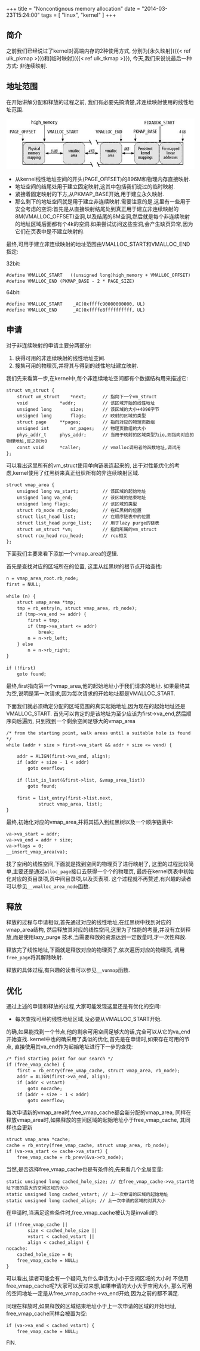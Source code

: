 +++
title = "Noncontignous memory allocation"
date = "2014-03-23T15:24:00"
tags = [ "linux", "kernel" ]
+++

## 简介

之前我们已经说过了kernel对高端内存的2种使用方式,
分别为[永久映射]({{< ref ulk_pkmap >}})和[临时映射]({{< ref ulk_tkmap >}}),
今天,我们来说说最后一种方式: 非连续映射.

## 地址范围

在开始讲解分配和释放的过程之前,
我们有必要先搞清楚,非连续映射使用的线性地址范围.

![vmalloc_scope](vmalloc_scope.png)

- 从kernel线性地址空间的开头(PAGE_OFFSET)的896M和物理内存直接映射.
- 地址空间的结尾处用于建立固定映射,这其中包括我们说过的临时映射.
- 紧接着固定映射的下方,从PKMAP_BASE开始,用于建立永久映射.
- 那么剩下的地址空间就是用于建立非连续映射.需要注意的是,这里有一些用于安全考虑的空洞:首先是从直接映射结尾处到真正用于建立非连续映射的8M(VMALLOC_OFFSET)空洞,以及结尾的8M空洞,然后就是每个非连续映射的地址区域后面都有个4k的空洞.如果尝试访问这些空洞,会产生缺页异常,因为它们在页表中是不建立映射的.

最终,可用于建立非连续映射的地址范围由VMALLOC_START和VMALLOC_END指定:

32bit:

```
#define VMALLOC_START	((unsigned long)high_memory + VMALLOC_OFFSET)
#define VMALLOC_END	(PKMAP_BASE - 2 * PAGE_SIZE)
```

64bit:

```
#define VMALLOC_START    _AC(0xffffc90000000000, UL)
#define VMALLOC_END      _AC(0xffffe8ffffffffff, UL)
```

## 申请

对于非连续映射的申请主要分两部分:

1. 获得可用的非连续映射的线性地址空间.
2. 搜集可用的物理页,并将其与得到的线性地址建立映射.

我们先来看第一步,在kernel中,每个非连续地址空间都有个数据结构用来描述它:

```
struct vm_struct {
	struct vm_struct	*next;		// 指向下一个vm_struct
	void			*addr;			// 该区域开始的线性地址
	unsigned long		size;		// 该区域的大小+4096字节
	unsigned long		flags;		// 映射的区域的类型
	struct page		**pages;		// 指向对应的物理页数组
	unsigned int		nr_pages;	// 物理页数组的大小
	phys_addr_t		phys_addr;		// 当用于映射的区域类型为io,则指向对应的物理地址,反之则为0
	const void		*caller;		// vmalloc调用者的函数地址,调试用
};
```

可以看出这里所有的vm_struct使用单向链表连起来的,
出于对性能优化的考虑,kernel使用了红黑树来真正组织所有的非连续映射区域.

```
struct vmap_area {
	unsigned long va_start;			// 该区域的起始地址
	unsigned long va_end;			// 该区域的结束地址
	unsigned long flags;			// 该区域的类型
	struct rb_node rb_node;         // 在红黑树的位置
	struct list_head list;          // 在顺序链表中的位置
	struct list_head purge_list;    // 用于lazy purge的链表
	struct vm_struct *vm;			// 指向所属的vm_struct
	struct rcu_head rcu_head;		// rcu相关
};
```

下面我们主要来看下添加一个vmap_area的逻辑.

首先是查找对应的区域所在的位置,
这里从红黑树的根节点开始查找:

```
n = vmap_area_root.rb_node;
first = NULL;

while (n) {
	struct vmap_area *tmp;
	tmp = rb_entry(n, struct vmap_area, rb_node);
	if (tmp->va_end >= addr) {
		first = tmp;
		if (tmp->va_start <= addr)
			break;
		n = n->rb_left;
	} else
		n = n->rb_right;
}

if (!first)
	goto found;
```

最终,first指向第一个vmap_area,他的起始地址小于我们请求的地址.
如果最终其为空,说明是第一次请求,因为每次请求的开始地址都是VMALLOC_START.

下面我们就必须确定分配的区域范围的真实起始地址,因为现在的起始地址还是VMALLOC_START.
首先可以肯定的是该地址为至少应该为first->va_end,然后顺序向后遍历,
只到找到一个剩余空间足够大的vmap_area

```
/* from the starting point, walk areas until a suitable hole is found */
while (addr + size > first->va_start && addr + size <= vend) {
```

```
	addr = ALIGN(first->va_end, align);
	if (addr + size - 1 < addr)
		goto overflow;

	if (list_is_last(&first->list, &vmap_area_list))
		goto found;

	first = list_entry(first->list.next,
			struct vmap_area, list);
}
```

最终,初始化对应的vmap_area,并将其插入到红黑树以及一个顺序链表中:

```
va->va_start = addr;
va->va_end = addr + size;
va->flags = 0;
__insert_vmap_area(va);
```

找了空闲的线性空间,下面就是找到空间的物理页了进行映射了,
这里的过程比较简单,主要还是通过`alloc_page`接口去获得一个个的物理页,
最终在kernel页表中初始化对应的页目录项,页中间目录项,以及页表项.
这个过程就不再赘述,有兴趣的读者可以参见`__vmalloc_area_node`函数.

## 释放

释放的过程与申请相似,首先通过对应的线性地址,在红黑树中找到对应的vmap_area结构,
然后释放其对应的线性空间,这里为了性能的考量,并没有立刻释放,而是使用lazy_purge
技术,当需要释放的资源达到一定数量时,才一次性释放.

释放完了线性地址,下面就是释放对应的物理页了,依次遍历对应的物理页,
调用`free_page`将其解除映射.

释放的具体过程,有兴趣的读者可以参见`__vunmap`函数.

## 优化

通过上述的申请和释放的过程,大家可能发现这里还是有优化的空间:

- 每次查找可用的线性地址区域,没必要从VMALLOC_START开始.

的确,如果能找到一个节点,他的剩余可用空间足够大的话,完全可以从它的va_end开始查找.
kernel中也的确采用了类似的优化,首先是在申请时,如果存在可用的节点,
直接使用其va_end作为起始地址进行下一步的查找:

```
/* find starting point for our search */
if (free_vmap_cache) {
	first = rb_entry(free_vmap_cache, struct vmap_area, rb_node);
	addr = ALIGN(first->va_end, align);
	if (addr < vstart)
		goto nocache;
	if (addr + size - 1 < addr)
		goto overflow;
```

每次申请新的vmap_area时,free_vmap_cache都会新分配的vmap_area,
同样在释放vmap_area时,如果释放的空间区域的起始地址小于free_vmap_cache,
其同样也会更新

```
struct vmap_area *cache;
cache = rb_entry(free_vmap_cache, struct vmap_area, rb_node);
if (va->va_start <= cache->va_start) {
	free_vmap_cache = rb_prev(&va->rb_node);
```

当然,是否选择free_vmap_cache也是有条件的,先来看几个全局变量:

```
static unsigned long cached_hole_size; // 在free_vmap_cache->va_start地址下面的最大的空闲区域的大小
static unsigned long cached_vstart; // 上一次申请的区域的起始地址
static unsigned long cached_align; // 上一次申请的区域的对其大小
```

在申请时,当满足这些条件时,free_vmap_cache被认为是invalid的:

```
if (!free_vmap_cache ||
		size < cached_hole_size ||
		vstart < cached_vstart ||
		align < cached_align) {
nocache:
	cached_hole_size = 0;
	free_vmap_cache = NULL;
}
```

可以看出,读者可能会有一个疑问,为什么申请大小小于空闲区域的大小时
不使用free_vmap_cache呢?大家可以反过来想,如果申请的大小大于空闲大小,
那么可用的空间地址一定是从free_vmap_cache->va_end开始,因为之前的都不满足.

同理在释放时,如果释放的区域结束地址小于上一次申请的区域的开始地址,
free_vmap_cache同样会被置为空:

```
if (va->va_end < cached_vstart) {
	free_vmap_cache = NULL;
```

FIN.
